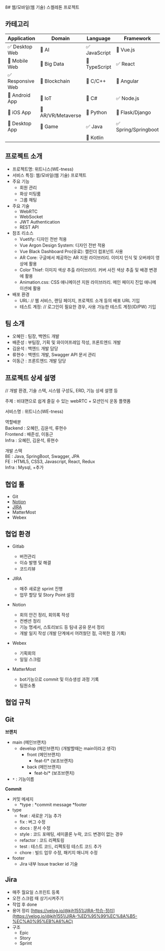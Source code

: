 8# 웹/모바일(웹 기술) 스켈레톤 프로젝트

<!-- 필수 항목 -->

## 카테고리

| Application | Domain | Language | Framework |
| ---- | ---- | ---- | ---- |
| :white_check_mark: Desktop Web | :black_square_button: AI | :white_check_mark: JavaScript | :black_square_button: Vue.js |
| :black_square_button: Mobile Web | :black_square_button: Big Data | :black_square_button: TypeScript | :white_check_mark: React |
| :white_check_mark: Responsive Web | :black_square_button: Blockchain | :black_square_button: C/C++ | :black_square_button: Angular |
| :black_square_button: Android App | :black_square_button: IoT | :black_square_button: C# | :white_check_mark: Node.js |
| :black_square_button: iOS App | :black_square_button: AR/VR/Metaverse | :black_square_button: Python | :black_square_button: Flask/Django |
| :black_square_button: Desktop App | :black_square_button: Game | :white_check_mark: Java | :white_check_mark: Spring/Springboot |
| | | :black_square_button: Kotlin | |

<!-- 필수 항목 -->

## 프로젝트 소개

* 프로젝트명: 위트니스(WE-tness)
* 서비스 특징: 웹/모바일(웹 기술) 프로젝트
* 주요 기능
  - 회원 관리
  - 화상 미팅룸
  - 그룹 채팅
* 주요 기술
  - WebRTC
  - WebSocket
  - JWT Authentication
  - REST API
* 참조 리소스
  * Vuetify: 디자인 전반 적용
  * Vue Argon Design System: 디자인 전반 적용
  * Vue Black Dashboard Pro(유료): 캘린더 컴포넌트 사용
  * AR Core: 구글에서 제공하는 AR 지원 라이브러리. 이미지 인식 및 오버레이 영상에 활용
  * Color Thief: 이미지 색상 추출 라이브러리. 커버 사진 색상 추출 및 배경 변경에 활용
  * Animation.css: CSS 애니메이션 지원 라이브러리. 메인 페이지 진입 애니메이션에 활용
* 배포 환경
  - URL: // 웹 서비스, 랜딩 페이지, 프로젝트 소개 등의 배포 URL 기입
  - 테스트 계정: // 로그인이 필요한 경우, 사용 가능한 테스트 계정(ID/PW) 기입

<!-- 자유 양식 -->

## 팀 소개
* 오혜린 : 팀장, 백엔드 개발
* 배준성 : 부팀장, 기획 및 와이어프레임 작성, 프론트엔드 개발
* 김윤석 : 백엔드 개발 담당
* 류현수 : 백엔드 개발, Swagger API 문서 관리
* 이동근 : 프론트엔드 개발 담당

<!-- 자유 양식 -->

## 프로젝트 상세 설명

// 개발 환경, 기술 스택, 시스템 구성도, ERD, 기능 상세 설명 등

주제 : 비대면으로 쉽게 즐길 수 있는 webRTC + 모션인식 운동 플랫폼  
  
서비스명 : 위트니스(WE-tness)  
  
역할배분  
Backend : 오혜린, 김윤석, 류현수  
Frontend : 배준성, 이동근  
Infra : 오혜린, 김윤석, 류현수  
  
개발 스택  
BE : Java, SpringBoot, Swagger, JPA  
FE : HTML5, CSS3, Javascript, React, Redux  
Infra : Mysql, +추가  
  
## 협업 툴

- Git
- [Notion](https://cultured-paperback-2ca.notion.site/PJT-A205-WE-tness-7265acea434749f09da369df24d0ed16)
- [JIRA](https://jira.ssafy.com/secure/RapidBoard.jspa?rapidView=12681&projectKey=S07P12A205&view=planning&issueLimit=100)
- MatterMost
- Webex

## 협업 환경

- Gitlab
  - 버전관리
  - 이슈 발행 및 해결
  - 코드리뷰

- JIRA
  - 매주 새로운 sprint 진행
  - 업무 할당 및 Story Point 설정

- Notion
  - 회의 안건 정리, 회의록 작성
  - 컨벤션 정리
  - 기능 명세서, 스토리보드 등 팀내 공유 문서 정리
  - 개발 일지 작성 (개발 단계에서 어려웠던 점, 극복한 점 기록)

- Webex
  - 기획회의
  - 일일 스크럼

- MatterMost 
  - bot기능으로 commit 및 이슈생성 과정 기록
  - 팀원소통

## 협업 규칙 
## Git
**브랜치**

- main (메인브랜치)
    - develop (메인브랜치) (개발할때는 main이라고 생각)
        - front (메인브랜치)
            - feat-f/* (보조브랜치)
        - back (메인브랜치)
            - feat-b/* (보조브랜치)
- `*` : 기능이름

**Commit**

- 커밋 메세지
    - *type : *commit message *footer
- type
    - feat : 새로운 기능 추가
    - fix : 버그 수정
    - docs : 문서 수정
    - style : 코드 포매팅, 세미콜론 누락, 코드 변경이 없는 경우
    - refactor : 코드 리펙토링
    - test : 테스트 코드, 리펙토링 테스트 코드 추가
    - chore : 빌드 업무 수정, 패키지 매니저 수정
- footer
    - Jira 내부 Issue tracker id 기술

## Jira
- 매주 월요일 스프린트 등록
- 오전 스크럼 때 상기시켜주기
- 작업 후 done
- 용어 정리 [https://velog.io/@kjh1551/JIRA-학습-정리](https://velog.io/@kjh1551/JIRA-%ED%95%99%EC%8A%B5-%EC%A0%95%EB%A6%AC)
- 구조
  - Epic
  - Story
  - Sprint
